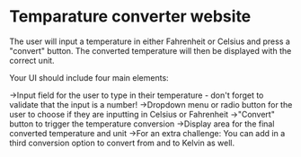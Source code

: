 # Temparature converter website
The user will input a temperature in either Fahrenheit or Celsius and press a "convert" button. The converted temperature will then be displayed with the correct unit.

Your UI should include four main elements:

->Input field for the user to type in their temperature - don't forget to validate that the input is a number!
->Dropdown menu or radio button for the user to choose if they are inputting in Celsius or Fahrenheit
->"Convert" button to trigger the temperature conversion
->Display area for the final converted temperature and unit
->For an extra challenge: You can add in a third conversion option to convert from and to Kelvin as well.
